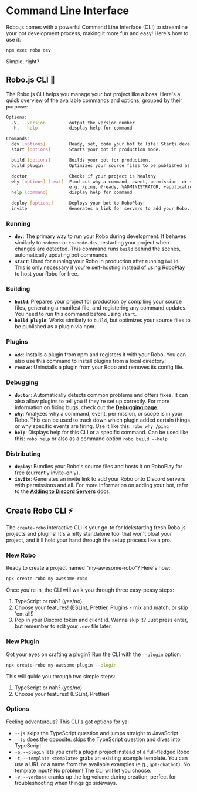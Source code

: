 # Command Line Interface

Robo.js comes with a powerful Command Line Interface (CLI) to streamline your bot development process, making it more fun and easy! Here's how to use it:

```bash
npm exec robo dev
```

Simple, right?

## Robo.js CLI 🌟

The Robo.js CLI helps you manage your bot project like a boss. Here's a quick overview of the available commands and options, grouped by their purpose:

```sh
Options:
  -V, --version         output the version number
  -h, --help            display help for command

Commands:
  dev [options]         Ready, set, code your bot to life! Starts development mode.
  start [options]       Starts your bot in production mode.

  build [options]       Builds your bot for production.
  build plugin          Optimizes your source files to be published as a plugin via npm.

  doctor                Checks if your project is healthy
  why [options] [text]  Find out why a command, event, permission, or scope is in your Robo.
                        e.g. /ping, @ready, %ADMINISTRATOR, +applications.commands
  help [command]        display help for command

  deploy [options]      Deploys your bot to RoboPlay!
  invite                Generates a link for servers to add your Robo.
```

### Running

- **`dev`**: The primary way to run your Robo during development. It behaves similarly to `nodemon` or `ts-node-dev`, restarting your project when changes are detected. This command runs `build` behind the scenes, automatically updating bot commands.
- **`start`**: Used for running your Robo in production after running `build`. This is only necessary if you're self-hosting instead of using RoboPlay to host your Robo for free.

### Building

- **`build`**: Prepares your project for production by compiling your source files, generating a manifest file, and registering any command updates. You need to run this command before using `start`.
- **`build plugin`**: Works similarly to `build`, but optimizes your source files to be published as a plugin via npm.

### Plugins

- **`add`**: Installs a plugin from npm and registers it with your Robo. You can also use this command to install plugins from a local directory!
- **`remove`**: Uninstalls a plugin from your Robo and removes its config file.

### Debugging

- **`doctor`**: Automatically detects common problems and offers fixes. It can also allow plugins to tell you if they're set up correctly. For more information on fixing bugs, check out the **[Debugging page](/docs/advanced/debugging)**.
- **`why`**: Analyzes why a command, event, permission, or scope is in your Robo. This can be used to track down which plugin added certain things or why specific events are firing. Use it like this: `robo why /ping`
- **`help`**: Displays help for this CLI or a specific command. Can be used like this: `robo help` or also as a command option `robo build --help`

### Distributing

- **`deploy`**: Bundles your Robo's source files and hosts it on RoboPlay for free (currently invite-only).
- **`invite`**: Generates an invite link to add your Robo onto Discord servers with permissions and all. For more information on adding your bot, refer to the **[Adding to Discord Servers](/docs/adding-to-server)** docs.

## Create Robo CLI ⚡

The `create-robo` interactive CLI is your go-to for kickstarting fresh Robo.js projects and plugins! It's a nifty standalone tool that won't bloat your project, and it'll hold your hand through the setup process like a pro.

### New Robo

Ready to create a project named "my-awesome-robo"? Here's how:

```bash
npx create-robo my-awesome-robo
```

Once you're in, the CLI will walk you through three easy-peasy steps:

1. TypeScript or nah? (yes/no)
2. Choose your features! (ESLint, Prettier, Plugins - mix and match, or skip 'em all!)
3. Pop in your Discord token and client id. Wanna skip it? Just press enter, but remember to edit your `.env` file later.

### New Plugin

Got your eyes on crafting a plugin? Run the CLI with the `--plugin` option:

```bash
npx create-robo my-awesome-plugin --plugin
```

This will guide you through two simple steps:

1. TypeScript or nah? (yes/no)
2. Choose your features! (ESLint, Prettier)

### Options

Feeling adventurous? This CLI's got options for ya:

- `--js` skips the TypeScript question and jumps straight to JavaScript
- `--ts` does the opposite: skips the TypeScript question and dives into TypeScript
- `-p`, `--plugin` lets you craft a plugin project instead of a full-fledged Robo
- `-t`, `--template <template>` grabs an existing example template. You can use a URL or a name from the available examples (e.g., `gpt-chatbot`). No template input? No problem! The CLI will let you choose.
- `-v`, `--verbose` cranks up the log volume during creation, perfect for troubleshooting when things go sideways.
